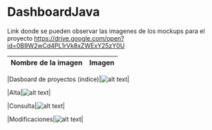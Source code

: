 # DashboardJava
Link donde se pueden observar las imagenes de los mockups para el proyecto
https://drive.google.com/open?id=0B9W2wCd4PL1rVk8xZWExY25zY0U 

|Nombre de la imagen           | Imagen|
|------------------------------|------:|

|Dasboard de proyectos (indice)|![alt text](https://lh5.googleusercontent.com/b4W2K4SvzlCj7SPTthUiYcznneulhxO7oNp9zeUtdCo_msiB8MC-CDvJtEFbiqBUdmmW3pSkPPrTdR0=w1920-h979-rw "Dashboard de proyectos")|

|Alta|![alt text](https://lh3.googleusercontent.com/toMUZ8RH7rn2KGynMi0cJcJOMt_DkaVTHNJ-pJEFeN5tZnancjo5hocMZeeD0RGdPfHljW84_8X7P-4=w1920-h979-rw "Alta")|

|Consulta|![alt text](https://lh3.googleusercontent.com/t2tYyWCWHQjwF56aNeUdRvH2Oz93SpUfeqiT9NsSsFaWKTth8L87db3qCtGzD83YMCKfJbO9IdPZsAA=w1920-h979-rw "Consulta")|

|Modificaciones|![alt text](https://lh3.googleusercontent.com/A3N1_e8I7mQ4J8X3COFu9hl8PllTzRUdJDrmvYO87kJVuYimo-wjKW7V25fiWS8hrwVXq4cu61PjzSk=w1920-h979-rw "Modificaciones")|







